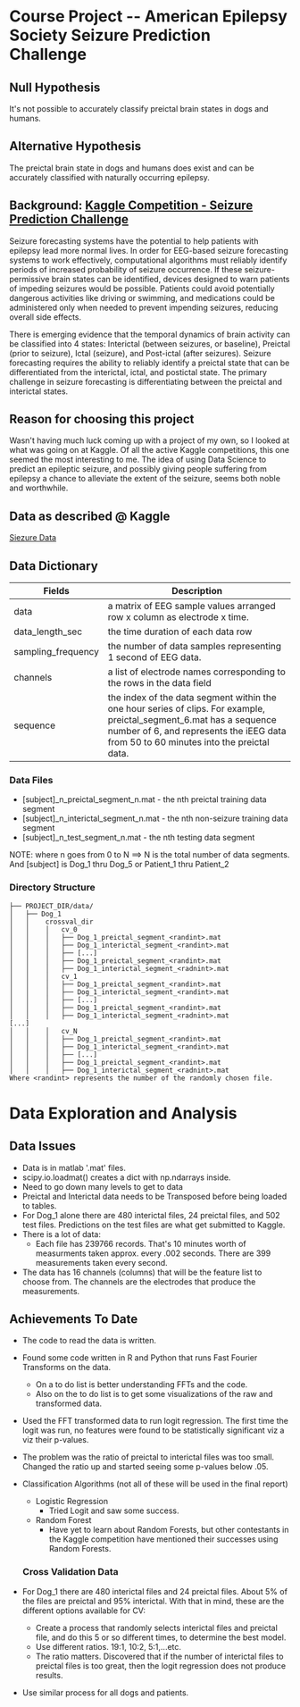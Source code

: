 # Course Project -- American Epilepsy Society Seizure Prediction Challenge


## Null Hypothesis
It's not possible to accurately classify preictal brain states in dogs and humans.

## Alternative Hypothesis
The preictal brain state in dogs and humans does exist and can be accurately classified with naturally occurring epilepsy.

## Background: [Kaggle Competition - Seizure Prediction Challenge](http://www.kaggle.com/c/seizure-prediction)
Seizure forecasting systems have the potential to help patients with epilepsy lead more normal lives. In order for EEG-based seizure forecasting systems to work effectively, computational algorithms must reliably identify periods of increased probability of seizure occurrence. If these seizure-permissive brain states can be identified, devices designed to warn patients of impeding seizures would be possible. Patients could avoid potentially dangerous activities like driving or swimming, and medications could be administered only when needed to prevent impending seizures, reducing overall side effects.

There is emerging evidence that the temporal dynamics of brain activity can be classified into 4 states: Interictal (between seizures, or baseline), Preictal (prior to seizure), Ictal (seizure), and Post-ictal (after seizures). Seizure forecasting requires the ability to reliably identify a preictal state that can be differentiated from the interictal, ictal, and postictal state. The primary challenge in seizure forecasting is differentiating between the preictal and interictal states.

## Reason for choosing this project
Wasn't having much luck coming up with a project of my own, so I looked at what was going on at Kaggle. Of all the active Kaggle competitions, this one seemed the most interesting to me. The idea of using Data Science to predict an epileptic seizure, and possibly giving people suffering from epilepsy a chance to alleviate the extent of the seizure, seems both noble and worthwhile.

## Data as described @ Kaggle

[Siezure Data](http://www.kaggle.com/c/seizure-prediction/data)

## Data Dictionary

| Fields               | Description   |
| -------------        |-------------  |
| data                 | a matrix of EEG sample values arranged row x column as electrode x time. |
| data_length_sec      | the time duration of each data row      |
| sampling_frequency   | the number of data samples representing 1 second of EEG data.  |
| channels             | a list of electrode names corresponding to the rows in the data field |
| sequence             | the index of the data segment within the one hour series of clips. For example, preictal_segment_6.mat has a sequence number of 6, and represents the iEEG data from 50 to 60 minutes into the preictal data. |

### Data Files

* [subject]_n_preictal_segment_n.mat - the nth preictal training data segment
* [subject]_n_interictal_segment_n.mat - the nth non-seizure training data segment
* [subject]_n_test_segment_n.mat - the nth testing data segment

NOTE: where n goes from 0 to N  ==> N is the total number of data segments.
And [subject] is Dog_1 thru Dog_5 or Patient_1 thru Patient_2

### Directory Structure

```
├── PROJECT_DIR/data/
│   ├── Dog_1
│   │    crossval_dir
│   │    │   cv_0   
│   │    │   ├── Dog_1_preictal_segment_<randint>.mat
│   │    │   ├── Dog_1_interictal_segment_<randint>.mat
│   │    │   ├── [...] 
│   │    │   ├── Dog_1_preictal_segment_<randint>.mat
│   │    │   ├── Dog_1_interictal_segment_<radnint>.mat
│   │    │   cv_1   
│   │    │   ├── Dog_1_preictal_segment_<randint>.mat
│   │    │   ├── Dog_1_interictal_segment_<randint>.mat
│   │    │   ├── [...] 
│   │    │   ├── Dog_1_preictal_segment_<randint>.mat
│   │    │   ├── Dog_1_interictal_segment_<radnint>.mat
[...]
│   │    │   cv_N   
│   │    │   ├── Dog_1_preictal_segment_<randint>.mat
│   │    │   ├── Dog_1_interictal_segment_<randint>.mat
│   │    │   ├── [...] 
│   │    │   ├── Dog_1_preictal_segment_<randint>.mat
│   │    │   ├── Dog_1_interictal_segment_<radnint>.mat
Where <randint> represents the number of the randomly chosen file. 
```

# Data Exploration and Analysis

## Data Issues
* Data is in matlab '.mat' files. 
* scipy.io.loadmat() creates a dict with np.ndarrays inside. 
* Need to go down many levels to get to data
* Preictal and Interictal data needs to be Transposed before being loaded to tables.
* For Dog_1 alone there are 480 interictal files, 24 preictal files, and 502 test files. Predictions on the test files are what get submitted to Kaggle.
* There is a lot of data:
  * Each file has 239766 records. That's 10 minutes worth of measurments taken approx. every .002 seconds. There are 399 measurements taken every second.
* The data has 16 channels (columns) that will be the feature list to choose from. The channels are the electrodes that produce the measurements.
 
## Achievements To Date
* The code to read the data is written. 
* Found some code written in R and Python that runs Fast Fourier Transforms on the data. 
  * On a to do list is better understanding FFTs and the code. 
  * Also on the to do list is to get some visualizations of the raw and transformed data.
* Used the FFT transformed data to run logit regression. The first time the logit was run, no features were found to be statistically significant viz a viz their p-values.
 * The problem was the ratio of preictal to interictal files was too small. Changed the ratio up and started seeing some p-values below .05. 

* Classification Algorithms (not all of these will be used in the final report)
  * Logistic Regression
    * Tried Logit and saw some success.
  * Random Forest
    * Have yet to learn about Random Forests, but other contestants in the Kaggle competition have mentioned their successes using Random Forests.
  
  ### Cross Validation Data
* For Dog_1 there are 480 interictal files and 24 preictal files. About 5% of the files are preictal and 95% interictal. With that in mind, these are the different options available for CV:
   * Create a process that randomly selects interictal files and preictal file, and do this 5 or so different times, to determine the best model.
   * Use different ratios. 19:1, 10:2, 5:1,...etc.
   * The ratio matters. Discovered that if the number of interictal files to preictal files is too great, then the logit regression does not produce results. 
* Use similar process for all dogs and patients.



